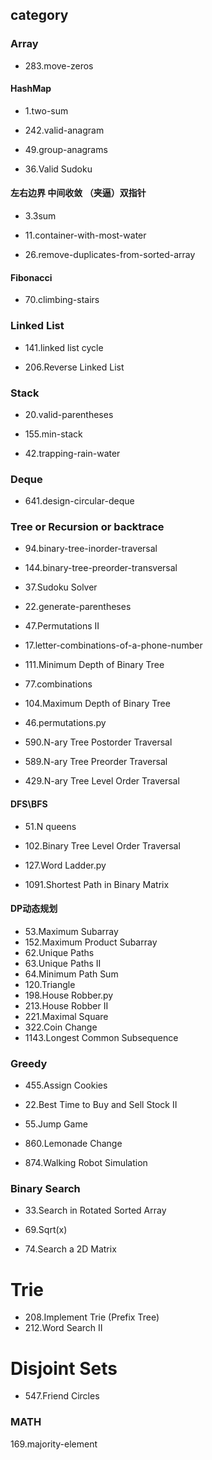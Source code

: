 ## category

### Array

* 283.move-zeros

#### HashMap

* 1.two-sum

* 242.valid-anagram

* 49.group-anagrams
* 36.Valid Sudoku


#### 左右边界 中间收敛 （夹逼）双指针

* 3.3sum

* 11.container-with-most-water

* 26.remove-duplicates-from-sorted-array


#### Fibonacci

* 70.climbing-stairs



### Linked List

* 141.linked list cycle

* 206.Reverse Linked List


### Stack

* 20.valid-parentheses

* 155.min-stack

* 42.trapping-rain-water


### Deque

* 641.design-circular-deque


### Tree or Recursion or backtrace

* 94.binary-tree-inorder-traversal

* 144.binary-tree-preorder-transversal
* 37.Sudoku Solver
* 22.generate-parentheses
* 47.Permutations II
* 17.letter-combinations-of-a-phone-number
* 111.Minimum Depth of Binary Tree
* 77.combinations
* 104.Maximum Depth of Binary Tree
* 46.permutations.py
* 590.N-ary Tree Postorder Traversal
* 589.N-ary Tree Preorder Traversal
* 429.N-ary Tree Level Order Traversal
#### DFS\BFS
* 51.N queens
* 102.Binary Tree Level Order Traversal

* 127.Word Ladder.py
* 1091.Shortest Path in Binary Matrix
#### DP动态规划
* 53.Maximum Subarray
* 152.Maximum Product Subarray
* 62.Unique Paths
* 63.Unique Paths II
* 64.Minimum Path Sum
* 120.Triangle
* 198.House Robber.py
* 213.House Robber II
* 221.Maximal Square
* 322.Coin Change
* 1143.Longest Common Subsequence
### Greedy

* 455.Assign Cookies

* 22.Best Time to Buy and Sell Stock II

* 55.Jump Game

* 860.Lemonade Change
* 874.Walking Robot Simulation

### Binary Search

* 33.Search in Rotated Sorted Array

* 69.Sqrt(x)

* 74.Search a 2D Matrix

# Trie 
* 208.Implement Trie (Prefix Tree)
* 212.Word Search II

# Disjoint Sets

* 547.Friend Circles
### MATH

169.majority-element





  

